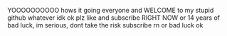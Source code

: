 YOOOOOOOOOO hows it going everyone and WELCOME to my stupid github whatever idk ok plz like and subscribe RIGHT NOW or 14 years of bad luck, im serious, dont take the risk
subscribe rn or bad luck ok
